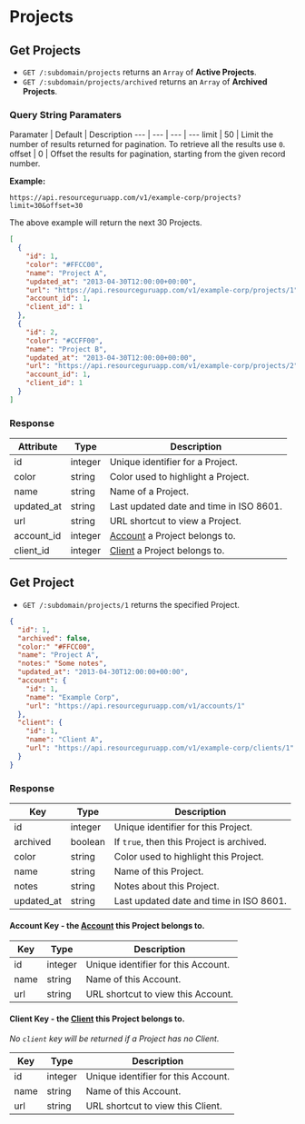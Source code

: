 # Projects

## Get Projects

* `GET /:subdomain/projects` returns an `Array` of **Active Projects**.
* `GET /:subdomain/projects/archived` returns an `Array` of **Archived Projects**.

### Query String Paramaters

Paramater | Default | Description
--- | --- | --- | ---
limit | 50 | Limit the number of results returned for pagination. To retrieve all the results use `0`.
offset | 0 | Offset the results for pagination, starting from the given record number.

**Example:**

```
https://api.resourceguruapp.com/v1/example-corp/projects?limit=30&offset=30
```

The above example will return the next 30 Projects.

```json
[
  {
    "id": 1,
    "color": "#FFCC00",
    "name": "Project A",
    "updated_at": "2013-04-30T12:00:00+00:00",
    "url": "https://api.resourceguruapp.com/v1/example-corp/projects/1",
    "account_id": 1,
    "client_id": 1
  },
  {
    "id": 2,
    "color": "#CCFF00",
    "name": "Project B",
    "updated_at": "2013-04-30T12:00:00+00:00",
    "url": "https://api.resourceguruapp.com/v1/example-corp/projects/2",
    "account_id": 1,
    "client_id": 1
  }
]
```

### Response

Attribute | Type | Description
--- | --- | ---
id | integer | Unique identifier for a Project.
color | string | Color used to highlight a Project.
name | string | Name of a Project.
updated_at | string | Last updated date and time in ISO 8601.
url | string | URL shortcut to view a Project.
account_id | integer | [Account] a Project belongs to.
client_id | integer | [Client] a Project belongs to.

## Get Project

* `GET /:subdomain/projects/1` returns the specified Project.

```json
{
  "id": 1,
  "archived": false,
  "color:" "#FFCC00",
  "name": "Project A",
  "notes:" "Some notes",
  "updated_at": "2013-04-30T12:00:00+00:00",
  "account": {
    "id": 1,
    "name": "Example Corp",
    "url": "https://api.resourceguruapp.com/v1/accounts/1"
  },
  "client": {
    "id": 1,
    "name": "Client A",
    "url": "https://api.resourceguruapp.com/v1/example-corp/clients/1"
  }
}
```

### Response

Key | Type | Description
--- | --- | ---
id | integer | Unique identifier for this Project.
archived | boolean | If `true`, then this Project is archived.
color | string | Color used to highlight this Project.
name | string | Name of this Project.
notes | string | Notes about this Project.
updated_at | string | Last updated date and time in ISO 8601.

#### Account Key - the [Account] this Project belongs to.
Key | Type | Description
--- | --- | ---
id | integer | Unique identifier for this Account.
name | string | Name of this Account.
url | string | URL shortcut to view this Account.

#### Client Key - the [Client] this Project belongs to.
*No `client` key will be returned if a Project has no Client.*

Key | Type | Description
--- | --- | ---
id | integer | Unique identifier for this Account.
name | string | Name of this Account.
url | string | URL shortcut to view this Client.

[Account]: ../endpoints/accounts.md "Account documentation"
[Client]: ../endpoints/clients.md   "Client documentation"
